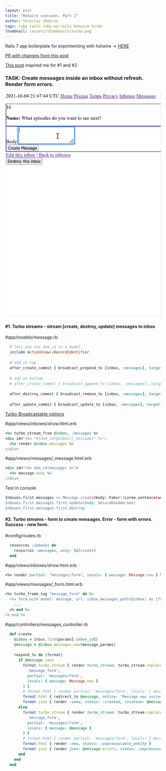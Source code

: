 ```yaml
---
layout: post
title: "Hotwire usecases. Part 1"
author: Yaroslav Shmarov
tags: ruby rails ruby-on-rails hotwire turbo
thumbnail: /assets/thumbnails/turbo.png
---
```


Rails 7 app boilerplate for exprimenting with hotwire -> [HERE](https://github.com/yshmarov/askdemos)

[PR with changes from this post](https://github.com/yshmarov/askdemos/pull/1)

[This post](https://dev.to/davidcolbyatx/using-hotwire-and-rails-to-build-a-live-commenting-system-aj9) inspired me for #1 and #2

### TASK: Create messages inside an inbox without refresh. Render form errors.

![hotwire-demo](/assets/images/hotwire-demo-1.gif)

#### #1. Turbo streams - stream [create, destroy, update] messages to inbox

#app/models/message.rb
```ruby
  # lets you use dom_id in a model
  include ActionView::RecordIdentifier

  # add on top
  after_create_commit { broadcast_prepend_to [inbox, :messages], target: "#{dom_id(inbox)}_messages" }

  # add on bottom
  # after_create_commit { broadcast_append_to [inbox, :messages], target: "#{dom_id(inbox)}_messages" }

  after_destroy_commit { broadcast_remove_to [inbox, :messages], target: "#{dom_id(self)}" }

  after_update_commit { broadcast_update_to [inbox, :messages], target: "#{dom_id(self)}" }
```

[Turbo Broadcastable options](https://github.com/hotwired/turbo-rails/blob/main/app/models/concerns/turbo/broadcastable.rb)

#app/views/inboxes/show.html.erb
```ruby
<%= turbo_stream_from @inbox, :messages %>
<div id="<%= "#{dom_id(@inbox)}_messages" %>">
  <%= render @inbox.messages %>
</div>
```

#app/views/messages/_message.html.erb
```ruby
<div id="<%= dom_id(message) %>">
  <%= message.body %>
</div>
```

Test in console
```sh
Inboxes.first.messages << Message.create(body: Faker::Lorem.sentence(word_count: 3))
Inboxes.first.messages.first.update(body: SecureRandom.hex)
Inboxes.first.messages.first.destroy
```

#### #2. Turbo streams - form to create messages. Error - form with errors. Success - new form.

#config/routes.rb
```ruby
  resources :inboxes do
    resources :messages, only: %i[create]
  end
```

#app/views/inboxes/show.html.erb
```ruby
<%= render partial: "messages/form", locals: { message: Message.new } %>
```

#app/views/messages/_form.html.erb
```ruby
<%= turbo_frame_tag "message_form" do %>
  <%= form_with model: message, url: inbox_messages_path(@inbox) do |form| %>
  	...
  <% end %>
<% end %>
```

#app/controllers/messages_controller.rb
```ruby
  def create
    @inbox = Inbox.find(params[:inbox_id])
    @message = @inbox.messages.new(message_params)

    respond_to do |format|
      if @message.save
        format.turbo_stream { render turbo_stream: turbo_stream.replace(
          'message_form', 
          partial: 'messages/form', 
          locals: { message: Message.new }
        ) }
        # format.html { render partial: 'messages/form', locals: { message: Message.new }}
        format.html { redirect_to @message, notice: "Message was successfully created." }
        format.json { render :show, status: :created, location: @message }
      else
        format.turbo_stream { render turbo_stream: turbo_stream.replace(
          'message_form', 
          partial: 'messages/form', 
          locals: { message: @message }
        ) }
        # format.html { render partial: 'messages/form', locals: { message: @message }}
        format.html { render :new, status: :unprocessable_entity }
        format.json { render json: @message.errors, status: :unprocessable_entity }
      end
    end
  end
```
